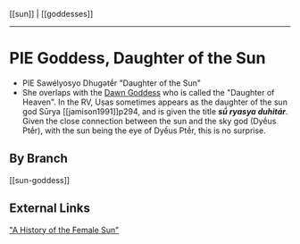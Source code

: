 [[sun]] | [[goddesses]]

---


# PIE Goddess, Daughter of the Sun

- PIE Sawélyosyo Dhugәtḗr "Daughter of the Sun"
- She overlaps with the [Dawn Goddess](dawn-sunrise) who is called the "Daughter of Heaven". In the RV, Uṣas sometimes appears as the daughter of the sun god Sūrya [[jamison1991]]p294, and is given the title ***sū́ ryasya duhitár***. Given the close connection between the sun and the sky god (Dyḗus Ptḗr), with the sun being the eye of Dyḗus Ptḗr, this is no surprise.


## By Branch
[[sun-goddess]]

## External Links
["A History of the Female Sun"](https://www.huffpost.com/entry/sun-goddess-b-884568)